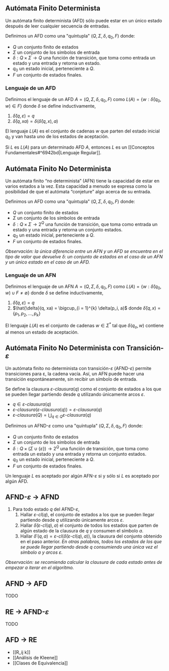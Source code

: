 ## Autómata Finito Determinista
Un autómata finito determinista (AFD) sólo puede estar en un único estado después de leer cualquier secuencia de entradas.

Definimos un AFD como una "quíntupla" $(Q,\Sigma,\delta, q_0, F)$ donde:
- $Q$ un conjunto finito de estados
- $\Sigma$ un conjunto de los símbolos de entrada
- $\delta : Q \times \Sigma \rightarrow Q$ una función de transición, que toma como entrada un estado y una entrada y retorna un estado.
- $q_0$ un estado inicial, perteneciente a $Q$.
- $F$ un conjunto de estados finales.

### Lenguaje de un AFD
Definimos el lenguaje de un AFD $A=(Q,\Sigma,\delta, q_0, F)$ como $L(A)=\{w : \hat{\delta}(q_0, w) \in F\}$ donde $\delta$ se define inductivamente,
1. $\hat{\delta}(q, \varepsilon) = q$
2. $\hat{\delta}(q, xa) = \delta(\hat{\delta}(q, x), a)$

El lenguaje $L(A)$ es el conjunto de cadenas $w$ que parten del estado inicial $q_0$ y van hasta uno de los estados de aceptación.

Si $L$ es $L(A)$ para un determinado AFD $A$, entonces $L$ es un [[Conceptos Fundamentales#^6942bd|Lenguaje Regular]].

## Autómata Finito No Determinista
Un autómata finito “no determinista” (AFN) tiene la capacidad de estar en varios estados a la vez. Esta capacidad a menudo se expresa como la posibilidad de que el autómata “conjeture” algo acerca de su entrada.

Definimos un AFD como una "quíntupla" $(Q,\Sigma,\delta, q_0, F)$ donde:
- $Q$ un conjunto finito de estados
- $\Sigma$ un conjunto de los símbolos de entrada
- $\delta : Q \times \Sigma \rightarrow 2^Q$ una función de transición, que toma como entrada un estado y una entrada y retorna un conjunto estados.
- $q_0$ un estado inicial, perteneciente a $Q$.
- $F$ un conjunto de estados finales.

*Observación: la única diferencia entre un AFN y un AFD se encuentra en el tipo de valor que devuelve $\delta$: un conjunto de estados en el caso de un AFN y un único estado en el caso de un AFD.*

### Lenguaje de un AFN
Definimos el lenguaje de un AFN $A=(Q,\Sigma,\delta, q_0, F)$ como $L(A)=\{w:\hat{\delta}(q_0,w) \cup F \neq \emptyset \}$ donde $\delta$ se define inductivamente,
1. $\hat{\delta}(q, \varepsilon) = q$
2. $\hat{\delta}(q, xa) = \bigcup_{i = 1}^{k} \delta(p_i, a)$ donde $\hat{\delta}(q,x)=\{p_1,p_2,...,p_k\}$ 

El lenguaje $L(A)$ es el conjunto de cadenas $w \in \Sigma^*$ tal que $\delta(q_o, w)$ contiene al menos un estado de aceptación.

## Autómata Finito No Determinista con Transición-$\varepsilon$
Un autómata finito no determinista con transición-$\varepsilon$ (AFND-$\varepsilon$) permite transiciones para ε, la cadena vacía. Así, un AFN puede hacer una transición espontáneamente, sin recibir un símbolo de entrada.

Se define la clausura $\varepsilon \text{-} clausura(q)$ como el conjunto de estados a los que se pueden llegar partiendo desde $q$ utilizando únicamente arcos $\varepsilon$.

- $q \in \varepsilon \text{-}clausura(q)$
- $\varepsilon \text{-}clausura(\varepsilon \text{-}clausura(q)) = \varepsilon \text{-}clausura(q)$
- $\varepsilon \text{-}clausura(Q) = \bigcup_{q \in Q}\varepsilon \text{-}clausura(q)$

Definimos un AFND-$\varepsilon$ como una "quíntupla" $(Q,\Sigma,\delta, q_0, F)$ donde:
- $Q$ un conjunto finito de estados
- $\Sigma$ un conjunto de los símbolos de entrada
- $\delta : Q \times (\Sigma \cup \{ \varepsilon \}) \rightarrow 2^Q$ una función de transición, que toma como entrada un estado y una entrada y retorna un conjunto estados.
- $q_0$ un estado inicial, perteneciente a $Q$.
- $F$ un conjunto de estados finales.

Un lenguaje $L$ es aceptado por algún AFN-$\varepsilon$ si y sólo si $L$ es aceptado por algún AFD.

## AFND-$\varepsilon$ $\rightarrow$ AFND
1. Para todo estado $q$ del AFND-$\varepsilon$,
	1. Hallar $\varepsilon \text{-}cl(q)$, el conjunto de estados a los que se pueden llegar partiendo desde $q$ utilizando únicamente arcos $\varepsilon$.
	2. Hallar $\tilde{\delta}(\varepsilon \text{-}cl(q), a)$ el conjunto de todos los estados que parten de algún estado de la clausura de $q$ y consumen el símbolo $a$.
	3. Hallar $\delta'(q,a)=\varepsilon \text{-}cl(\tilde{\delta}(\varepsilon \text{-}cl(q), a))$, la clausura del conjunto obtenido en el paso anterior. *En otras palabras, todos los estados de los que se puede llegar partiendo desde $q$ consumiendo una única vez el símbolo $a$ y arcos $\varepsilon$.*

*Observación: se recomienda calcular la clausura de cada estado antes de empezar a iterar en el algoritmo.*

## AFND $\rightarrow$ AFD
TODO

## RE $\rightarrow$ AFND-$\varepsilon$
TODO

## AFD $\rightarrow$ RE
- [[R_ij k]]
- [[Análisis de Kleene]]
- [[Clases de Equivalencia]]